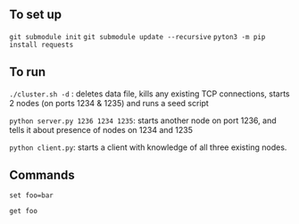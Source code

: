 ## To set up

`git submodule init`
`git submodule update --recursive`
`pyton3 -m pip install requests`

## To run

`./cluster.sh -d` : deletes data file, kills any existing TCP connections, starts 2 nodes (on ports 1234 & 1235) and runs a seed script

`python server.py 1236 1234 1235`: starts another node on port 1236, and tells it about presence of nodes on 1234 and 1235

`python client.py`: starts a client with knowledge of all three existing nodes.


## Commands

`set foo=bar`

`get foo`

